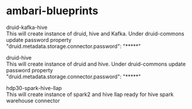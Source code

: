 # ambari-blueprints



druid-kafka-hive<br>
This will create instance of druid, hive and Kafka.  Under druid-commons update password property <br>
"druid.metadata.storage.connector.password": "*****"<br>

druid-hive<br>
This will create instance of druid and hive.  Under druid-commons update password property <br>
"druid.metadata.storage.connector.password": "*****"


hdp30-spark-hive-llap<br>
This will create instance of spark2 and hive llap ready for hive spark warehouse connector
